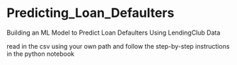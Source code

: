 # Predicting_Loan_Defaulters
Building an ML Model to Predict Loan Defaulters Using LendingClub Data

read in the csv using your own path and follow the step-by-step instructions in the python notebook

